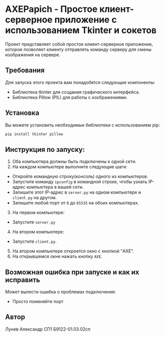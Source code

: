 # AXEPapich - Простое клиент-серверное приложение с использованием Tkinter и сокетов

Проект представляет собой простое клиент-серверное приложение, которое позволяет клиенту отправлять команду серверу для смены изображения на сервере.

## Требования

Для запуска этого проекта вам понадобятся следующие компоненты:

- Библиотека tkinter для создания графического интерфейса.
- Библиотека Pillow (PIL) для работы с изображениями.

## Установка

Вы можете установить необходимые библиотеки с использованием pip:

```bash
pip install tkinter pillow
```
## Инструкция по запуску:

  1. Оба компьютера должны быть подключены к одной сети.
  2. На каждом компьютере выполните следующие шаги:
   - Откройте командную строку(консоль) одного из компьютеров.
   - Запустите команду `ipconfig` в командной строке, чтобы узнать IP-адрес компьютера в вашей сети.
   - Запишите этот IP-адрес в `server.py` на одном компьютере и  `client.py` на другом.
   - Запишите любой порт от `0` до `65535` на обоих компьютерах. 
  3. На первом компьютере:
   - Запустите `server.py`
  4.  На втором компьютере:
   - Запустите `client.py`.
  5. На втором компьютере откроется окно с кнопкой "AXE".
  6. На открывшемся окне нажать кнопку `AXE`.

## Возможная ошибка при запуске и как их исправить
Может вылести ошибка о проблемах подключения:
- Просто поменяйте порт 

## Автор
Лунев Александр СП1 Б9122-01.03.02сп
